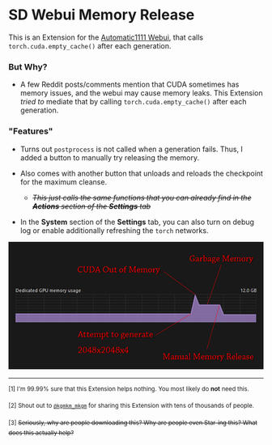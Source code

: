 # SD Webui Memory Release
This is an Extension for the [Automatic1111 Webui](https://github.com/AUTOMATIC1111/stable-diffusion-webui), that calls `torch.cuda.empty_cache()` after each generation.

### But Why?
- A few Reddit posts/comments mention that CUDA sometimes has memory issues, and the webui may cause memory leaks. 
This Extension *tried to* mediate that by calling `torch.cuda.empty_cache()` after each generation.

### "Features"
- Turns out `postprocess` is not called when a generation fails. Thus, I added a button to manually try releasing the memory.

- Also comes with another button that unloads and reloads the checkpoint for the maximum cleanse.
    - ~~*This just calls the same functions that you can already find in the **Actions** section of the **Settings** tab*~~

- In the **System** section of the **Settings** tab, you can also turn on debug log or enable additionally refreshing the `torch` networks.

<p align="center"><img src="Sample.jpg"></p>

<hr>

<sup>[1] I'm 99.99% sure that this Extension helps nothing. You most likely do **not** need this. </sup>

<sup>[2] Shout out to [`@kgmkm_mkgm`](https://twitter.com/kgmkm_mkgm/status/1658760768958140418) for sharing this Extension with tens of thousands of people. </sup>

<sup>[3] ~~Seriously, why are people downloading this? Why are people even Star-ing this? What does this actually help?~~ </sup>